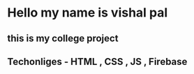 # Hello my name is vishal pal
## this is my college project
## Techonliges - HTML , CSS , JS , Firebase